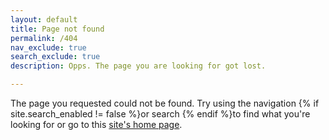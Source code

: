 ```yaml
---
layout: default
title: Page not found
permalink: /404
nav_exclude: true
search_exclude: true
description: Opps. The page you are looking for got lost.

---
```


<p>The page you requested could not be found. Try using the navigation {% if site.search_enabled != false %}or search {% endif %}to find what you're looking for or go to this <a href="{{ '/' | relative_url }}">site's home page</a>.</p>
